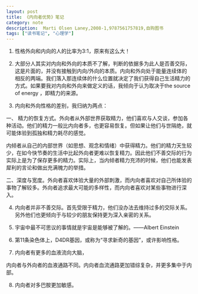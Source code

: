 ```yaml
---
layout: post
title: 《内向者优势》笔记
category: note
description:  Marti Olsen Laney,2008-1,9787561757819,自购图书
tags: ["读书笔记", "心理学"]
---
```


1. 性格外向和内向的人的比率为3:1，原来有这么大！

2. 大部分人其实对内向和外向的本质不了解，判断的依据多为此人是否善交际，这是片面的，并没有接触到内向/外向的本质。内向和外向处于能量连续体的相反的两端。我们落入那连续体的什么位置就决定了我们获得自己生活精力的方式。如果要我对内向和外向来做定义的话，我倾向于认为取决于the source of energy ，即精力的来源。

3. 内向和外向性格的差别，我归纳为两点：

一、 精力的恢复方式。外向者从外部世界获取精力，他们喜欢与人交谈，参加各种活动。他们的精力一般比内向者多，也更容易恢复。但如果让他们与世隔绝，就可能体验到孤独和精力耗尽的感觉。

内倾者从自己的内部世界（如思想、观念和情绪）中获得精力。他们的精力天生较少，在如今快节奏的生活中比起外向者更难以恢复精力。因此他们不善交际的行为实际上是为了保存更多的精力。实际上，当内倾者精力充沛的时候，他们也能发表犀利的言论和做出充满魄力的举措。

二、深度与宽度。外向者喜欢体验大量的外部刺激，而内向者喜欢对自己所体验的事物了解较多。外向者追求最大可能的多样性，而内向者喜欢对某些事物进行深入。

4. 内向者并非不善交际。首先受限于精力，他们没办法去维持过多的交际关系。另外他们也更倾向于与较少的朋友保持更为深入亲密的关系。

5. 宇宙中最不可思议的事情就是宇宙是能够被了解的。——Albert Einstein

6. 第11条染色体上，D4DR基因，或称为“寻求新奇的基因”，或许影响性格。

7. 内向者有更多的血液流向大脑，

内向者与外向者的血液通路不同。内向者血流通路更加错综复杂，并更多集中于内部。

8. 内向者对多巴胺更加敏感。
